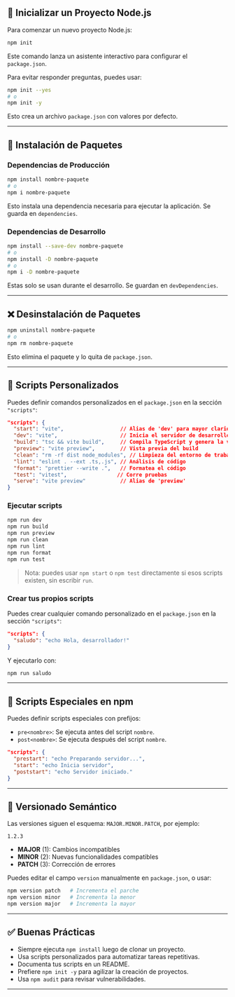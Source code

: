 ## 🔧 Inicializar un Proyecto Node.js

Para comenzar un nuevo proyecto Node.js:

```bash
npm init
```

Este comando lanza un asistente interactivo para configurar el `package.json`.

Para evitar responder preguntas, puedes usar:
  
```bash
npm init --yes
# o
npm init -y
```

Esto crea un archivo `package.json` con valores por defecto.


---

## 📁 Instalación de Paquetes

### Dependencias de Producción

```bash
npm install nombre-paquete
# o
npm i nombre-paquete
```

Esto instala una dependencia necesaria para ejecutar la aplicación. Se guarda en `dependencies`.

### Dependencias de Desarrollo

```bash
npm install --save-dev nombre-paquete
# o
npm install -D nombre-paquete
# o
npm i -D nombre-paquete
```

Estas solo se usan durante el desarrollo. Se guardan en `devDependencies`.


---

## ❌ Desinstalación de Paquetes

```bash
npm uninstall nombre-paquete
# o
npm rm nombre-paquete
```

Esto elimina el paquete y lo quita de `package.json`.


---

## 📜 Scripts Personalizados

Puedes definir comandos personalizados en el `package.json` en la sección `"scripts"`:

```json
"scripts": {
  "start": "vite",                  // Alias de 'dev' para mayor claridad
  "dev": "vite",                    // Inicia el servidor de desarrollo
  "build": "tsc && vite build",     // Compila TypeScript y genera la versión de producción
  "preview": "vite preview",        // Vista previa del build
  "clean": "rm -rf dist node_modules", // Limpieza del entorno de trabajo
  "lint": "eslint . --ext .ts,.js", // Análisis de código
  "format": "prettier --write .",   // Formatea el código
  "test": "vitest",                // Corre pruebas
  "serve": "vite preview"           // Alias de 'preview'
}
```

### Ejecutar scripts

```bash
npm run dev
npm run build
npm run preview
npm run clean
npm run lint
npm run format
npm run test
```

> Nota: puedes usar `npm start` o `npm test` directamente si esos scripts existen, sin escribir `run`.

### Crear tus propios scripts

Puedes crear cualquier comando personalizado en el `package.json` en la sección `"scripts"`:

```json
"scripts": {
  "saludo": "echo Hola, desarrollador!"
}
```

Y ejecutarlo con:

```bash
npm run saludo
```


---

## 🧪 Scripts Especiales en npm

Puedes definir scripts especiales con prefijos:
* `pre<nombre>`: Se ejecuta antes del script `nombre`.
* `post<nombre>`: Se ejecuta después del script `nombre`.

```json
"scripts": {
  "prestart": "echo Preparando servidor...",
  "start": "echo Inicia servidor",
  "poststart": "echo Servidor iniciado."
}
```


---

## 🔢 Versionado Semántico

Las versiones siguen el esquema: `MAJOR.MINOR.PATCH`, por ejemplo:

```
1.2.3
```

* **MAJOR** (1): Cambios incompatibles
* **MINOR** (2): Nuevas funcionalidades compatibles
* **PATCH** (3): Corrección de errores

Puedes editar el campo `version` manualmente en `package.json`, o usar:

```bash
npm version patch   # Incrementa el parche
npm version minor   # Incrementa la menor
npm version major   # Incrementa la mayor
```


---

## ✅ Buenas Prácticas

* Siempre ejecuta `npm install` luego de clonar un proyecto.
* Usa scripts personalizados para automatizar tareas repetitivas.
* Documenta tus scripts en un README.
* Prefiere `npm init -y` para agilizar la creación de proyectos.
* Usa `npm audit` para revisar vulnerabilidades. 


---
